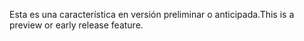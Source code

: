 <span data-ttu-id="317d7-101">Esta es una característica en versión preliminar o anticipada.</span><span class="sxs-lookup"><span data-stu-id="317d7-101">This is a preview or early release feature.</span></span>